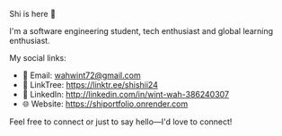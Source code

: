 Shi is here 👋

I'm a software engineering student, tech enthusiast and global learning enthusiast.  

My social links:  
- 📧 Email: wahwint72@gmail.com
- 🔗 LinkTree: https://linktr.ee/shishii24
- 💬 LinkedIn: http://linkedin.com/in/wint-wah-386240307  
- 🌐 Website: https://shiportfolio.onrender.com

Feel free to connect or just to say hello—I'd love to connect!



